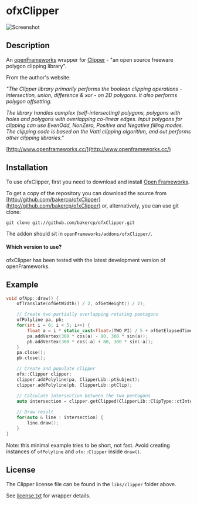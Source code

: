 ofxClipper
==========

![Screenshot](https://github.com/bakercp/ofxClipper/raw/master/screen.png)

Description
-----------

An [openFrameworks](http://www.openframeworks.cc/) wrapper for [Clipper](http://www.angusj.com/delphi/clipper.php) - "an open source freeware polygon clipping library".

From the author's website:

_"The Clipper library primarily performs the boolean clipping operations - intersection, union, difference & xor - on 2D polygons. It also performs polygon offsetting._

_The library handles complex (self-intersecting) polygons, polygons with holes and polygons with overlapping co-linear edges._
_Input polygons for clipping can use EvenOdd, NonZero, Positive and Negative filling modes._
_The clipping code is based on the Vatti clipping algorithm, and out performs other clipping libraries."_

[http://www.openframeworks.cc/](http://www.openframeworks.cc/)

Installation
------------

To use ofxClipper, first you need to download and install [Open Frameworks](https://github.com/openframeworks/openFrameworks).

To get a copy of the repository you can download the source from [http://github.com/bakercp/ofxClipper](http://github.com/bakercp/ofxClipper) or, alternatively, you can use git clone:

```
git clone git://github.com/bakercp/ofxClipper.git
```

The addon should sit in `openFrameworks/addons/ofxClipper/`.

#### Which version to use?

ofxClipper has been tested with the latest development version of openFrameworks.

Example
-------
```cpp
void ofApp::draw() {
    ofTranslate(ofGetWidth() / 2, ofGetHeight() / 2);

    // Create two partially overlapping rotating pentagons
    ofPolyline pa, pb;
    for(int i = 0; i < 5; i++) {
        float a = i * static_cast<float>(TWO_PI) / 5 + ofGetElapsedTimef();
        pa.addVertex(300 * cos(a) - 80, 300 * sin(a));
        pb.addVertex(300 * cos(-a) + 80, 300 * sin(-a));
    }
    pa.close();
    pb.close();

    // Create and populate clipper
    ofx::Clipper clipper;
    clipper.addPolyline(pa, ClipperLib::ptSubject);
    clipper.addPolyline(pb, ClipperLib::ptClip);

    // Calculate intersection between the two pentagons
    auto intersection = clipper.getClipped(ClipperLib::ClipType::ctIntersection);
    
    // Draw result
    for(auto & line : intersection) {
        line.draw();
    }
}
```
Note: this minimal example tries to be short, not fast. Avoid creating instances of `ofPolyline` and `ofx::Clipper` inside `draw()`.

License
-------

The Clipper license file can be found in the `libs/clipper` folder above.

See [license.txt](https://github.com/bakercp/ofxClipper/raw/master/license.txt) for wrapper details.
